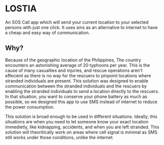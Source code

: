 # LOSTIA

An SOS Call app which will send your current location to your selected persons with just one click. It uses sms as an alternative to internet to have a cheap and easy way of communication.

## Why?

Because of the geographic location of the Philippines, The country encounters an astonishing average of 20 typhoons per year. This is the cause of many casualties and injuries, and rescue operations aren't effecient as there is no way for the rescuers to pinpoint locations where stranded individuals are present. This solution was designed to enable communication between the stranded individuals and the rescuers by enabling the stranded individuals to send a location directly to the rescuers. In that situation, you want to conserve your phone battery as much as possible, so we designed this app to use SMS instead of internet to reduce the power consumption.

This solution is broad enough to be used in different situations. Ideally, this situations are when you need to let someone know your exact location immedietly, like kidnapping, accidents, and when you are left stranded. This solution will theoritically work on areas where cell signal is minimal as SMS still works under those conditions, unlike the internet. 
